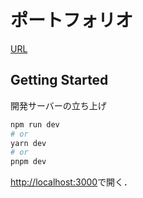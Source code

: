 # ポートフォリオ
[URL](https://portfolio-2nlzhmc6w-taiseees-projects.vercel.app/)

## Getting Started

開発サーバーの立ち上げ

```bash
npm run dev
# or
yarn dev
# or
pnpm dev
```

[http://localhost:3000](http://localhost:3000)で開く．
